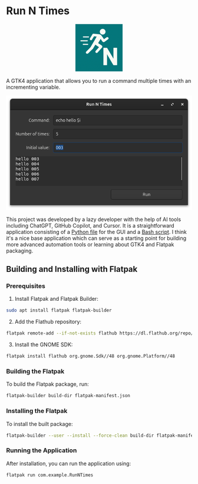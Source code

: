 # Run N Times

<p align="center">
  <img src="run-n-times.png" alt="Run N Times Icon" width="128" height="128">
</p>

A GTK4 application that allows you to run a command multiple times with an incrementing variable.

![](screenshots/Screenshot_2025-06-04_07-49-53_window.png)

This project was developed by a lazy developer with the help of AI tools including ChatGPT, GitHub Copilot, and Cursor. It is a straightforward application consisting of a [Python file](run-n-times-gtk) for the GUI and a [Bash script](run-n-times). I think it's a nice base application which can serve as a starting point for building more advanced automation tools or learning about GTK4 and Flatpak packaging.

## Building and Installing with Flatpak

### Prerequisites

1. Install Flatpak and Flatpak Builder:
```bash
sudo apt install flatpak flatpak-builder
```

2. Add the Flathub repository:
```bash
flatpak remote-add --if-not-exists flathub https://dl.flathub.org/repo/flathub.flatpakrepo
```

3. Install the GNOME SDK:
```bash
flatpak install flathub org.gnome.Sdk//48 org.gnome.Platform//48
```

### Building the Flatpak

To build the Flatpak package, run:
```bash
flatpak-builder build-dir flatpak-manifest.json
```

### Installing the Flatpak

To install the built package:
```bash
flatpak-builder --user --install --force-clean build-dir flatpak-manifest.json
```

### Running the Application

After installation, you can run the application using:
```bash
flatpak run com.example.RunNTimes
```
